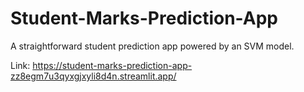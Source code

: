 # Student-Marks-Prediction-App
A straightforward student prediction app powered by an SVM model.

Link: https://student-marks-prediction-app-zz8egm7u3qyxgjxyli8d4n.streamlit.app/
